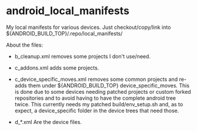 android_local_manifests
=======================

My local manifests for various devices. Just checkout/copy/link into ${ANDROID_BUILD_TOP}/.repo/local_manifests/

About the files:

- b_cleanup.xml removes some projects I don't use/need.

- c_addons.xml adds some projects.

- c_device_specific_moves.xml removes some common projects and re-adds them under ${ANDROID_BUILD_TOP} device_specific_moves. This is done due to some devices needing patched projects or custom forked repositories and to avoid having to have the complete android tree twice. This currently needs my patched build/env_setup.sh and, as to expect, a device_specific folder in the device trees that need those.

- d_*.xml Are the device files.

